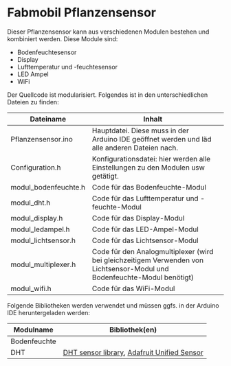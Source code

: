 # Fabmobil Pflanzensensor

Dieser Pflanzensensor kann aus verschiedenen Modulen bestehen und kombiniert werden. Diese Module sind:

- Bodenfeuchtesensor
- Display
- Lufttemperatur und -feuchtesensor
- LED Ampel
- WiFi

Der Quellcode ist modularisiert. Folgendes ist in den unterschiedlichen Dateien zu finden:

| Dateiname | Inhalt |  |
|-----------|--------|--|
| Pflanzensensor.ino | Hauptdatei. Diese muss in der Arduino IDE geöffnet werden und läd alle anderen Dateien nach. |  |
| Configuration.h | Konfigurationsdatei: hier werden alle Einstellungen zu den Modulen usw getätigt. |  |
| modul_bodenfeuchte.h | Code für das Bodenfeuchte-Modul |  |
| modul_dht.h | Code für das Lufttemperatur und -feuchte-Modul |  |
| modul_display.h | Code für das Display-Modul |  |
| modul_ledampel.h | Code für das LED-Ampel-Modul |  |
| modul_lichtsensor.h | Code für das Lichtsensor-Modul |  |
| modul_multiplexer.h | Code für den Analogmultiplexer (wird bei gleichzeitigem Verwenden von Lichtsensor-Modul und Bodenfeuchte-Modul benötigt) |  |
| modul_wifi.h | Code für das WiFi-Modul |  |

Folgende Bibliotheken werden verwendet und müssen ggfs. in der Arduino IDE heruntergeladen werden:

| Modulname | Bibliothek(en) |
|-----------|----------------|
| Bodenfeuchte |  |
| DHT | [DHT sensor library](https://github.com/adafruit/DHT-sensor-library), [Adafruit Unified Sensor](https://github.com/adafruit/Adafruit_Sensor) |
